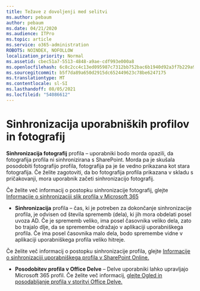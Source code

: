 ```yaml
---
title: Težave z dovoljenji med selitvi
ms.author: pebaum
author: pebaum
ms.date: 04/21/2020
ms.audience: ITPro
ms.topic: article
ms.service: o365-administration
ROBOTS: NOINDEX, NOFOLLOW
localization_priority: Normal
ms.assetid: cbec51a7-5513-4848-a9ae-cdf993e000a8
ms.openlocfilehash: 6c8c2cc4c13ed095987c7312bb752bac6b1940d92a3f7b229a99787273cb4883
ms.sourcegitcommit: b5f7da89a650d2915dc652449623c78be6247175
ms.translationtype: MT
ms.contentlocale: sl-SI
ms.lasthandoff: 08/05/2021
ms.locfileid: "54086612"
---
```

# <a name="user-profile-and-photo-synchronization"></a>Sinhronizacija uporabniških profilov in fotografij

 **Sinhronizacija fotografij** profila – uporabniki bodo morda opazili, da fotografija profila ni sinhronizirana s SharePoint. Morda pa je skušala posodobiti fotografijo profila, fotografija pa je še vedno prikazana kot stara fotografija. Če želite zagotoviti, da bo fotografija profila prikazana v skladu s pričakovanji, mora uporabnik začeti sinhronizacijo fotografij. 
  
Če želite več informacij o postopku sinhronizacije fotografij, glejte [Informacije o sinhronizaciji slik profila v Microsoft 365](https://go.microsoft.com/fwlink/?linkid=2022634)
  
- **Sinhronizacija** profila – čas, ki je potreben za dokončanje sinhronizacije profila, je odvisen od števila sprememb (dela), ki jih mora obdelati posel uvoza AD. Če je sprememb veliko, ima posel časovnika veliko dela, zato bo trajalo dlje, da se spremembe odražajo v aplikaciji uporabniškega profila. Če ima posel časovnika malo dela, bodo spremembe vidne v aplikaciji uporabniškega profila veliko hitreje. 
  
Če želite več informacij o postopku sinhronizacije profila, glejte [Informacije o sinhronizaciji uporabniškega profila v SharePoint Online.](https://go.microsoft.com/fwlink/?linkid=2022639)
    
- **Posodobitev profila v Office Delve** – Delve uporabniki lahko upravljajo Microsoft 365 profil. Če želite več informacij, [glejte Ogled in posodabljanje profila v storitvi Office Delve.](https://support.office.com/article/View-and-update-your-profile-in-Office-Delve-4e84343b-eedf-45a1-aeb9-8627ccca14ba)
    

